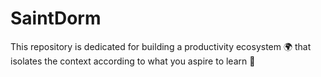 # SaintDorm
This repository is dedicated for building a productivity ecosystem 🌍 that isolates the context according to what you aspire to learn 🧠

